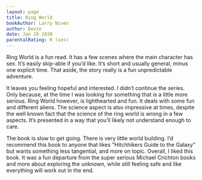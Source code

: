 ```yaml
---
layout: page
title: Ring World
bookAuthor: Larry Niven
author: Devin
date: Jan 29 2020
parentalRating: R (sex)
---
```

Ring World is a fun read. It has a few scenes where the main character has sex. It’s easily skip-able if you’d like. It’s short and usually general, minus one explicit time. That aside, the story really is a fun unpredictable adventure.

It leaves you feeling hopeful and interested. I didn’t continue the series. Only because, at the time I was looking for something that is a little more serious. Ring World however, is lighthearted and fun. It deals with some fun and different aliens. The science aspect is also impressive at times, despite the well known fact that the science of the ring world is wrong in a few aspects. It’s presented in a way that you’ll likely not understand enough to care.

The book is slow to get going. There is very little world building. I’d recommend this book to anyone that likes “Hitchhikers Guide to the Galaxy” but wants something less tangential, and more on topic.
Overall, I liked this book. It was a fun departure from the super serious Michael Crichton books and more about exploring the unknown, while still feeling safe and like everything will work out in the end.
